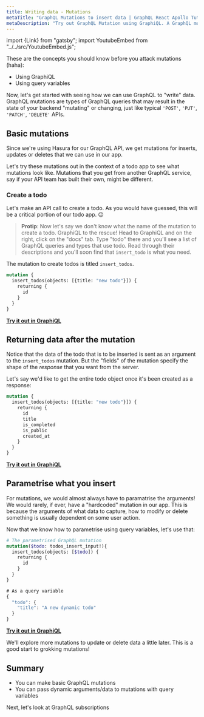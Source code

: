 ```yaml
---
title: Writing data - Mutations
metaTitle: "GraphQL Mutations to insert data | GraphQL React Apollo Tutorial"
metaDescription: "Try out GraphQL Mutation using GraphiQL. A GraphQL mutation example with dynamic arguments and variables to insert data"
---
```


import {Link} from "gatsby";
import YoutubeEmbed from "../../src/YoutubeEmbed.js";

<YoutubeEmbed link="https://www.youtube.com/embed/VDMT95aoA8Q" />

These are the concepts you should know before you attack mutations (haha):
- <Link to="/intro-to-graphql/2-fetching-data-queries#graphiql">Using GraphiQL</Link>
- <Link to="/intro-to-graphql/2-fetching-data-queries#query-variables">Using query variables</Link>

Now, let's get started with seeing how we can use GraphQL to "write" data.
GraphQL mutations are types of GraphQL queries that may result in the state
of your backend "mutating" or changing, just like typical `'POST'`,
`'PUT'`, `'PATCH'`, `'DELETE'` APIs.

## Basic mutations
Since we're using Hasura for our GraphQL API, we get mutations for
inserts, updates or deletes that we can use in our app.

Let's try these mutations out in the context of a todo app to see
what mutations look like. Mutations that you get from another GraphQL
service, say if your API team has built their own,  might be different.

### Create a todo

Let's make an API call to create a todo. As you would have guessed, this
will be a critical portion of our todo app. 😉

> **Protip**: Now let's say we don't know what the name of the mutation to 
> create a todo. GraphiQL to the rescue!
> Head to GraphiQL and on the right, click on the "docs" tab.
> Type "todo" there and you'll see a list of GraphQL queries and types
> that use todo. Read through their descriptions and you'll soon
> find that `insert_todo` is what you need.

The mutation to create todos is titled `insert_todos`.

```graphql
mutation {
  insert_todos(objects: [{title: "new todo"}]) {
    returning {
      id
    }
  }
}
```

<!-- [//]: # TODO: -->
<b><a href="https://learn.hasura.io/graphql/graphiql" target="_blank">Try it out in GraphiQL</a></b>

## Returning data after the mutation
Notice that the data of the todo that is to be inserted is sent as
an argument to the `insert_todos` mutation. But the "fields" of the mutation
specify the shape of the _response_ that you want from the server.

Let's say we'd like to get the entire todo object once it's been created
as a response:

```graphql
mutation {
  insert_todos(objects: [{title: "new todo"}]) {
    returning {
      id
      title
      is_completed
      is_public
      created_at
    }
  }
}
```

<!-- [//]: # TODO: -->
<b><a href="https://learn.hasura.io/graphql/graphiql" target="_blank">Try it out in GraphiQL</a></b>

## Parametrise what you insert

For mutations, we would almost always have to paramatrise the arguments! We
would rarely, if ever, have a "hardcoded" mutation in our app. This is because
the arguments of what data to capture, how to modify or delete something is usually
dependent on some user action.

Now that we know how to parametrise using query variables, let's use that:

```graphql
# The parametrised GraphQL mutation
mutation($todo: todos_insert_input!){
  insert_todos(objects: [$todo]) {
    returning {
      id
    }
  }
}
```

```javascript
# As a query variable
{
  "todo": {
    "title": "A new dynamic todo"
  }
}
```

<!-- [//]: # TODO: -->
<b><a href="https://learn.hasura.io/graphql/graphiql" target="_blank">Try it out in GraphiQL</a></b>

We'll explore more mutations to update or delete data a little later.
This is a good start to grokking mutations!

## Summary

- You can make basic GraphQL mutations
- You can pass dynamic arguments/data to mutations with query variables

Next, let's look at GraphQL subscriptions
